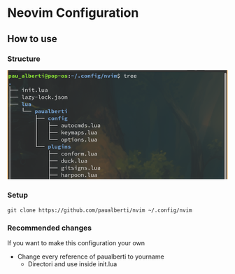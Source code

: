 # Neovim Configuration
## How to use
### Structure
![Alt text](neovim-tree.png)
### Setup
```
git clone https://github.com/paualberti/nvim ~/.config/nvim
```
### Recommended changes
If you want to make this configuration your own
* Change every reference of paualberti to yourname
    - Directori and use inside init.lua
